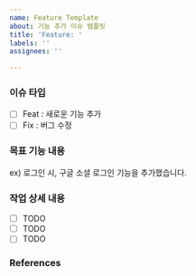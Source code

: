 ```yaml
---
name: Feature Template
about: 기능 추가 이슈 템플릿
title: 'Feature: '
labels: ''
assignees: ''

---
```


### 이슈 타입
- [ ] Feat : 새로운 기능 추가
- [ ] Fix : 버그 수정

### 목표 기능 내용
ex) 로그인 시, 구글 소셜 로그인 기능을 추가했습니다.

### 작업 상세 내용

- [ ] TODO
- [ ] TODO
- [ ] TODO

### References
